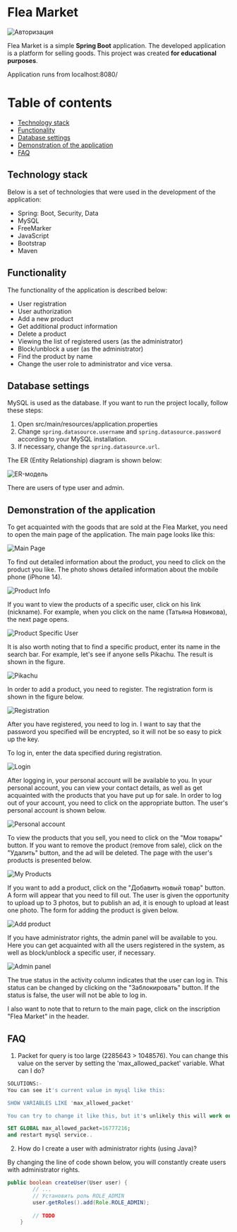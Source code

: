 # Flea Market

![Авторизация](src/main/screenshots/login.png)

Flea Market is a simple **Spring Boot** application. 
The developed application is a platform for selling goods.
This project was created **for educational purposes**.

Application runs from localhost:8080/

# Table of contents
* [Technology stack](#technology-stack)
* [Functionality](#functionality)
* [Database settings](#database-settings)
* [Demonstration of the application](#demonstration-of-the-application)
* [FAQ](#faq-)

## Technology stack
Below is a set of technologies that were used in the development of the application:
* Spring: Boot, Security, Data
* MySQL
* FreeMarker 
* JavaScript
* Bootstrap
* Maven

## Functionality
The functionality of the application is described below:
* User registration
* User authorization 
* Add a new product 
* Get additional product information
* Delete a product
* Viewing the list of registered users (as the administrator)
* Block/unblock a user (as the administrator)
* Find the product by name
* Change the user role to administrator and vice versa.

## Database settings
MySQL is used as the database.
If you want to run the project locally, follow these steps:
1. Open src/main/resources/application.properties
2. Change ```spring.datasource.username``` and ```spring.datasource.password``` 
according to your MySQL installation.
3. If necessary, change the ```spring.datasource.url```.

The ER (Entity Relationship) diagram is shown below:

![ER-модель](src/main/screenshots/database.png)

There are users of type user and admin.
## Demonstration of the application
To get acquainted with the goods that are sold at the Flea Market, you need to open 
the main page of the application.
The main page looks like this:

![Main Page](src/main/screenshots/search-product.png)

To find out detailed information about the product, you need to click on the product you like.
The photo shows detailed information about the mobile phone (iPhone 14).

![Product Info](src/main/screenshots/product-info.png)

If you want to view the products of a specific user, click on his link (nickname).
For example, when you click on the name (Татьяна Новикова), the next page opens.

![Product Specific User](src/main/screenshots/info-specific-user.png)

It is also worth noting that to find a specific product, enter its name in the search bar.
For example, let's see if anyone sells Pikachu. The result is shown in the figure.

![Pikachu](src/main/screenshots/buy-pikachu.png)

In order to add a product, you need to register. The registration form is shown in the figure below.

![Registration](src/main/screenshots/registration.png)

After you have registered, you need to log in.
I want to say that the password you specified will be encrypted, 
so it will not be so easy to pick up the key.

To log in, enter the data specified during registration.

![Login](src/main/screenshots/login.png)

After logging in, your personal account will be available to you.
In your personal account, you can view your contact details, as well as get acquainted with the products that 
you have put up for sale.
In order to log out of your account, you need to click on the appropriate button.
The user's personal account is shown below.

![Personal account](src/main/screenshots/user-account.png)

To view the products that you sell, you need to click on the "Мои товары" button.
If you want to remove the product (remove from sale), click on the "Удалить" button, and the ad will be deleted.
The page with the user's products is presented below.

![My Products](src/main/screenshots/my-product.png)

If you want to add a product, click on the "Добавить новый товар" button. 
A form will appear that you need to fill out. The user is given 
the opportunity to upload up to 3 photos, but to publish an ad, it is enough 
to upload at least one photo. The form for adding the product is given below.

![Add product](src/main/screenshots/add-product.png)

If you have administrator rights, the admin panel will be available to you. Here you can 
get acquainted with all the users registered in the system, as well as block/unblock a specific user, 
if necessary.

![Admin panel](src/main/screenshots/admin-panel.png)

The true status in the activity column indicates that the user can log in. 
This status can be changed by clicking on the "Заблокировать" button. 
If the status is false, the user will not be able to log in.

I also want to note that to return to the main page, 
click on the inscription "Flea Market" in the header.

## FAQ 
1. Packet for query is too large (2285643 > 1048576). 
You can change this value on the server by setting the 'max_allowed_packet' variable.
What can I do?
```sql
SOLUTIONS:-
You can see it's current value in mysql like this:

SHOW VARIABLES LIKE 'max_allowed_packet'

You can try to change it like this, but it's unlikely this will work on shared hosting:

SET GLOBAL max_allowed_packet=16777216;
and restart mysql service..
```
2. How do I create a user with administrator rights (using Java)?

By changing the line of code shown below, you will constantly create users with administrator rights.
```java
public boolean createUser(User user) {
        // ...   
        // Установить роль ROLE_ADMIN
        user.getRoles().add(Role.ROLE_ADMIN);
        
        // TODO
    }
```